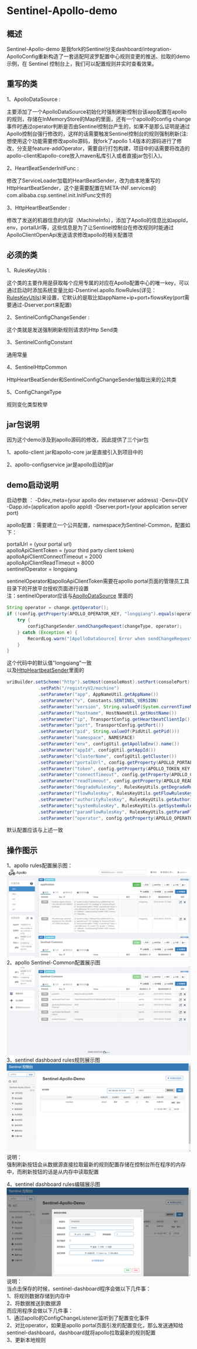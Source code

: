 # Sentinel-Apollo-demo

##  概述

Sentinel-Apollo-demo 是我fork的Sentinel分支dashboard/integration-ApolloConfig重新构造了一套适配阿波罗配置中心规则变更的推送、拉取的demo示例，在 Sentinel 控制台上，我们可以配置规则并实时查看效果。

##  重写的类
1、ApolloDataSource :

主要添加了一个ApolloDataSource初始化时强制刷新控制台该app配置在apollo的规则，存储在InMemoryStore的Map的里面，还有一个apollo的config change事件时通过operator判断是否由Sentinel控制台产生的，如果不是那么证明是通过Apollo控制台强行修改的，这样的话需要触发Sentinel控制台的规则强制刷新(注:想使用这个功能需要修改apollo源码，我fork了apollo 1.4版本的源码进行了修改，分支是feature-addOperator，需要自行打包构建，项目中的话需要将改造的apollo-client和apollo-core放入maven私库引入或者直接jar包引入)。

2、HeartBeatSenderInitFunc :

修改了ServiceLoader加载的HeartBeatSender，改为由本地重写的HttpHeartBeatSender，这个是需要配置在META-INF.services的com.alibaba.csp.sentinel.init.InitFunc文件的

3、HttpHeartBeatSender :
    
修改了发送的机器信息的内容（MachineInfo），添加了Apollo的信息比如appId，env，portalUrl等，这些信息是为了让Sentinel控制台在修改规则时能通过ApolloClientOpenApi发送请求修改apollo的相关配置项

##  必须的类
1、RulesKeyUtils :

这个类的主要作用是获取每个应用专属的对应在Apollo配置中心的唯一key，可以通过启动时添加系统变量比如-Dsentinel.apollo.flowRules(详见：[RulesKeyUtils](https://github.com/finefuture/Sentinel-Apollo-demo/blob/master/src/main/java/com/example/demo/configuration/RulesKeyUtils.java))来设置，它默认的是取比如appName+ip+port+flowsKey(port需要通过-Dserver.port来配置)

2、SentinelConfigChangeSender :

这个类就是发送强制刷新规则请求的Http Send类

3、SentinelConfigConstant

通用常量

4、SentinelHttpCommon

HttpHeartBeatSender和SentinelConfigChangeSender抽取出来的公共类

5、ConfigChangeType

规则变化类型枚举

##   jar包说明
因为这个demo涉及到apollo源码的修改，因此提供了三个jar包

1、apollo-client jar和apollo-core jar是直接引入到项目中的

2、apollo-configservice jar是apollo启动的jar

##   demo启动说明
启动参数 ： -Ddev_meta=(your apollo dev metaserver address)  -Denv=DEV -Dapp.id=(application apollo appId) -Dserver.port=(your application server port)

apollo配置：需要建立一个公共配置，namespace为Sentinel-Common，配置如下：

portalUrl = (your portal url)<br>
apolloApiClientToken = (your third party client token)<br>
apolloApiClientConnectTimeout = 2000<br>
apolloApiClientReadTimeout = 8000<br>
sentinelOperator = longqiang<br>

sentinelOperator和apolloApiClientToken需要在apollo portal页面的管理员工具目录下的开放平台授权页面进行设置<br>
注：sentinelOperator应该与[ApolloDataSource](https://github.com/finefuture/Sentinel-Apollo-demo/blob/master/src/main/java/com/example/demo/configuration/ApolloDataSource.java) 里面的<br>
```java
String operator = change.getOperator();
if (!config.getProperty(APOLLO_OPERATOR_KEY, "longqiang").equals(operator)) {
    try {
        configChangeSender.sendChangeRequest(changeType, operator);
    } catch (Exception e) {
        RecordLog.warn("[ApolloDataSource] Error when sendChangeRequest", e);
    }
}
```
这个代码中的默认值"longqiang"一致<br>
以及[HttpHeartbeatSender](https://github.com/finefuture/Sentinel-Apollo-demo/blob/master/src/main/java/com/example/demo/configuration/HttpHeartbeatSender.java)里面的<br>
```java
uriBuilder.setScheme("http").setHost(consoleHost).setPort(consolePort)
            .setPath("/registryV2/machine") 
            .setParameter("app", AppNameUtil.getAppName())
            .setParameter("v", Constants.SENTINEL_VERSION)
            .setParameter("version", String.valueOf(System.currentTimeMillis()))
            .setParameter("hostname", HostNameUtil.getHostName())
            .setParameter("ip", TransportConfig.getHeartbeatClientIp())
            .setParameter("port", TransportConfig.getPort())
            .setParameter("pid", String.valueOf(PidUtil.getPid()))
            .setParameter("namespace", NAMESPACE)
            .setParameter("env", configUtil.getApolloEnv().name())
            .setParameter("appId", configUtil.getAppId())
            .setParameter("clusterName", configUtil.getCluster())
            .setParameter("portalUrl", config.getProperty(APOLLO_PORTAL_URL_KEY, "your portal url"))
            .setParameter("token", config.getProperty(APOLLO_TOKEN_KEY, "your third party token"))
            .setParameter("connectTimeout", config.getProperty(APOLLO_CONNECTION_TIMEOUT_KEY, "1000"))
            .setParameter("readTimeout", config.getProperty(APOLLO_READ_TIMEOUT_KEY, "5000"))
            .setParameter("degradeRulesKey", RulesKeyUtils.getDegradeRulesKey())
            .setParameter("flowRulesKey", RulesKeyUtils.getFlowRulesKey())
            .setParameter("authorityRulesKey", RulesKeyUtils.getAuthorityRulesKey())
            .setParameter("systemRulesKey", RulesKeyUtils.getSystemRulesKey())
            .setParameter("paramFlowRulesKey", RulesKeyUtils.getParamFlowRulesKey())
            .setParameter("operator", config.getProperty(APOLLO_OPERATOR_KEY, "longqiang"));
```
默认配置应该与上述一致

##   操作图示
1、apollo rules配置展示图：<br>
![apollo rules配置展示图](/picture/1.png)<br>
2、apollo Sentinel-Common配置展示图<br>
![apollo Sentinel-Common配置展示图](/picture/2.png)<br>
3、sentinel dashboard rules规则展示图<br>
![sentinel dashboard rules规则展示图](/picture/3.png)<br>
说明：<br>
强制刷新按钮会从数据源直接拉取最新的规则配置存储在控制台所在程序的内存中，而刷新按钮的话是从内存中读取配置<br>

4、sentinel dashboard rules编辑展示图<br>
![sentinel dashboard rules编辑展示图](/picture/4.png)<br>
说明：<br>
当点击保存的时候，sentinel-dashboard程序会做以下几件事：<br>
1、将规则数据存储到内存中<br>
2、将数据推送到数据源<br>
而应用程序会做以下几件事：<br>
1、通过apollo的ConfigChangeListener监听到了配置变化事件<br>
2、对比operator，如果是apollo portal页面引发的配置变化，那么发送通知给sentinel-dashboard，dashboard就将apollo拉取最新的规则配置<br>
3、更新本地规则<br>
